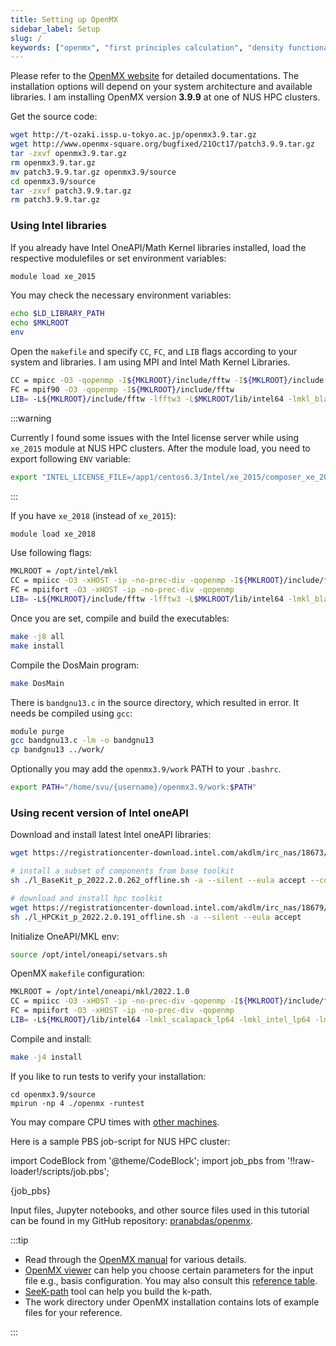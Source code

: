 ```yaml
---
title: Setting up OpenMX
sidebar_label: Setup
slug: /
keywords: ["openmx", "first principles calculation", "density functional theory", "DFT", "bandstructure calculation"]
---
```

Please refer to the [OpenMX website](http://www.openmx-square.org) for detailed
documentations. The installation options will depend on your system architecture
and available libraries. I am installing OpenMX version **3.9.9** at one of NUS
HPC clusters.

Get the source code:
```bash showLineNumbers
wget http://t-ozaki.issp.u-tokyo.ac.jp/openmx3.9.tar.gz
wget http://www.openmx-square.org/bugfixed/21Oct17/patch3.9.9.tar.gz
tar -zxvf openmx3.9.tar.gz
rm openmx3.9.tar.gz
mv patch3.9.9.tar.gz openmx3.9/source
cd openmx3.9/source
tar -zxvf patch3.9.9.tar.gz
rm patch3.9.9.tar.gz
```

### Using Intel libraries

If you already have Intel OneAPI/Math Kernel libraries installed, load the
respective modulefiles or set environment variables:
```bash
module load xe_2015
```

You may check the necessary environment variables:
```bash
echo $LD_LIBRARY_PATH
echo $MKLROOT
env
```

Open the `makefile` and specify `CC`, `FC`, and `LIB` flags according to your
system and libraries. I am using MPI and Intel Math Kernel Libraries.
```bash
CC = mpicc -O3 -qopenmp -I${MKLROOT}/include/fftw -I${MKLROOT}/include
FC = mpif90 -O3 -qopenmp -I${MKLROOT}/include/fftw
LIB= -L${MKLROOT}/include/fftw -lfftw3 -L$MKLROOT/lib/intel64 -lmkl_blacs_intelmpi_lp64 -lmkl_scalapack_lp64 -lmkl_intel_lp64 -lmkl_core -lmkl_intel_thread -lpthread -lifcore
```

:::warning

Currently I found some issues with the Intel license server while using
`xe_2015` module at NUS HPC clusters. After the module load, you need to export
following `ENV` variable:
```bash
export "INTEL_LICENSE_FILE=/app1/centos6.3/Intel/xe_2015/composer_xe_2015.3.187/licenses"
```

:::

If you have `xe_2018` (instead of `xe_2015`):
```bash
module load xe_2018
```

Use following flags:
```bash
MKLROOT = /opt/intel/mkl
CC = mpiicc -O3 -xHOST -ip -no-prec-div -qopenmp -I${MKLROOT}/include/fftw -I${MKLROOT}/include
FC = mpiifort -O3 -xHOST -ip -no-prec-div -qopenmp
LIB= -L${MKLROOT}/include/fftw -lfftw3 -L$MKLROOT/lib/intel64 -lmkl_blacs_intelmpi_lp64 -lmkl_scalapack_lp64 -lmkl_intel_lp64 -lmkl_core -lmkl_intel_thread -lpthread -lifcore
```

Once you are set, compile and build the executables:
```bash
make -j8 all
make install
```

Compile the DosMain program:
```bash
make DosMain
```

There is `bandgnu13.c` in the source directory, which resulted in error. It
needs be compiled using `gcc`:
```bash
module purge
gcc bandgnu13.c -lm -o bandgnu13
cp bandgnu13 ../work/
```

Optionally you may add the `openmx3.9/work` PATH to your `.bashrc`.
```bash
export PATH="/home/svu/{username}/openmx3.9/work:$PATH"
```

### Using recent version of Intel oneAPI

Download and install latest Intel oneAPI libraries:
```bash
wget https://registrationcenter-download.intel.com/akdlm/irc_nas/18673/l_BaseKit_p_2022.2.0.262_offline.sh

# install a subset of components from base toolkit
sh ./l_BaseKit_p_2022.2.0.262_offline.sh -a --silent --eula accept --components intel.oneapi.lin.dpcpp-cpp-compiler:intel.oneapi.lin.mkl.devel

# download and install hpc toolkit
wget https://registrationcenter-download.intel.com/akdlm/irc_nas/18679/l_HPCKit_p_2022.2.0.191_offline.sh
sh ./l_HPCKit_p_2022.2.0.191_offline.sh -a --silent --eula accept
```

Initialize OneAPI/MKL env:
```bash
source /opt/intel/oneapi/setvars.sh
```

OpenMX `makefile` configuration:
```bash
MKLROOT = /opt/intel/oneapi/mkl/2022.1.0
CC = mpiicc -O3 -xHOST -ip -no-prec-div -qopenmp -I${MKLROOT}/include/fftw -I${MKLROOT}/include
FC = mpiifort -O3 -xHOST -ip -no-prec-div -qopenmp
LIB= -L${MKLROOT}/lib/intel64 -lmkl_scalapack_lp64 -lmkl_intel_lp64 -lmkl_intel_thread -lmkl_core -lifcore -lmkl_blacs_intelmpi_lp64 -liomp5 -lpthread -lm -ldl
```

Compile and install:
```bash
make -j4 install
```

If you like to run tests to verify your installation:
```
cd openmx3.9/source
mpirun -np 4 ./openmx -runtest
```

You may compare CPU times with [other machines](
http://www.openmx-square.org/openmx_man3.9/node17.html).

Here is a sample PBS job-script for NUS HPC cluster:

import CodeBlock from '@theme/CodeBlock';
import job_pbs from '!!raw-loader!/scripts/job.pbs';

<CodeBlock language="bash" title="scripts/job.pbs" showLineNumbers>{job_pbs}</CodeBlock>

Input files, Jupyter notebooks, and other source files used in this tutorial can
be found in my GitHub repository: [pranabdas/openmx](
https://github.com/pranabdas/openmx/).

:::tip

- Read through the [OpenMX manual](http://www.openmx-square.org/openmx_man3.9/)
for various details.
- [OpenMX viewer](http://www.openmx-square.org/viewer/index.html) can help you
choose certain parameters for the input file e.g., basis configuration. You may
also consult this [reference table](
http://www.openmx-square.org/openmx_man3.9/node27.html).
- [SeeK-path](https://www.materialscloud.org/work/tools/seekpath) tool can help
you build the k-path.
- The work directory under OpenMX installation contains lots of example files
for your reference.

:::
